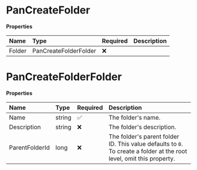 # PanCreateFolder

**Properties**

| Name   | Type                  | Required | Description |
| :----- | :-------------------- | :------- | :---------- |
| Folder | PanCreateFolderFolder | ❌       |             |

# PanCreateFolderFolder

**Properties**

| Name           | Type   | Required | Description                                                                                                          |
| :------------- | :----- | :------- | :------------------------------------------------------------------------------------------------------------------- |
| Name           | string | ✅       | The folder's name.                                                                                                   |
| Description    | string | ❌       | The folder's description.                                                                                            |
| ParentFolderId | long   | ❌       | The folder's parent folder ID. This value defaults to `0`. To create a folder at the root level, omit this property. |

<!-- This file was generated by liblab | https://liblab.com/ -->
